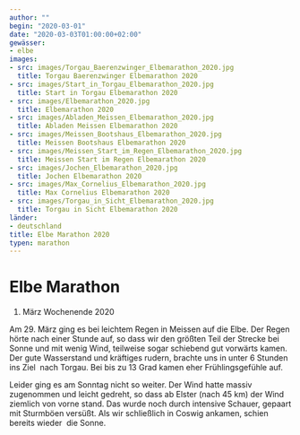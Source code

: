```yaml
---
author: ""
begin: "2020-03-01"
date: "2020-03-03T01:00:00+02:00"
gewässer:
- elbe
images:
- src: images/Torgau_Baerenzwinger_Elbemarathon_2020.jpg
  title: Torgau Baerenzwinger Elbemarathon 2020
- src: images/Start_in_Torgau_Elbemarathon_2020.jpg
  title: Start in Torgau Elbemarathon 2020
- src: images/Elbemarathon_2020.jpg
  title: Elbemarathon 2020
- src: images/Abladen_Meissen_Elbemarathon_2020.jpg
  title: Abladen Meissen Elbemarathon 2020
- src: images/Meissen_Bootshaus_Elbemarathon_2020.jpg
  title: Meissen Bootshaus Elbemarathon 2020
- src: images/Meissen_Start_im_Regen_Elbemarathon_2020.jpg
  title: Meissen Start im Regen Elbemarathon 2020
- src: images/Jochen_Elbemarathon_2020.jpg
  title: Jochen Elbemarathon 2020
- src: images/Max_Cornelius_Elbemarathon_2020.jpg
  title: Max Cornelius Elbemarathon 2020
- src: images/Torgau_in_Sicht_Elbemarathon_2020.jpg
  title: Torgau in Sicht Elbemarathon 2020
länder: 
- deutschland
title: Elbe Marathon 2020
typen: marathon
---
```



# Elbe Marathon


1. März Wochenende 2020

Am 29. März ging es bei leichtem Regen in Meissen auf die Elbe. Der Regen hörte nach einer Stunde auf, so dass wir den größten Teil der Strecke bei Sonne und mit wenig Wind, teilweise sogar schiebend gut vorwärts kamen. Der gute Wasserstand und kräftiges rudern, brachte uns in unter 6 Stunden ins Ziel  nach Torgau. Bei bis zu 13 Grad kamen eher Frühlingsgefühle auf.

Leider ging es am Sonntag nicht so weiter. Der Wind hatte massiv zugenommen und leicht gedreht, so dass ab Elster (nach 45 km) der Wind ziemlich von vorne stand. Das wurde noch durch intensive Schauer, gepaart mit Sturmböen versüßt. Als wir schließlich in Coswig ankamen, schien bereits wieder  die Sonne.

